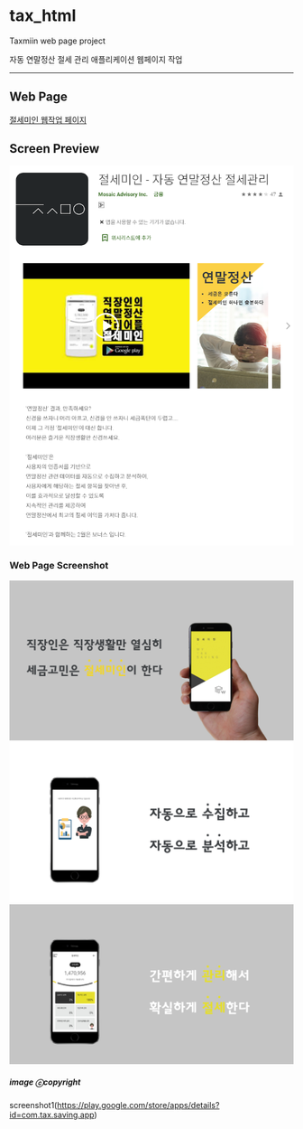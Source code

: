 # tax_html
Taxmiin web page project

자동 연말정산 절세 관리 애플리케이션 웹페이지 작업
***

## Web Page
[절세미인 웹작업 페이지](./index.html)

## Screen Preview
![screenshot1](./images/readme_1.PNG)

### Web Page Screenshot
![screenshot2](./images/page1.png)
![screenshot3](./images/page2.png)
![screenshot4](./images/page3.png)





##### image ⓒcopyright
screenshot1(https://play.google.com/store/apps/details?id=com.tax.saving.app)
